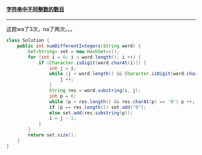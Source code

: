 #### <a href="https://leetcode.cn/problems/number-of-different-integers-in-a-string/">字符串中不同整数的数目</a>

----------

这题wa了3次，na了两次。。。

```java
class Solution {
    public int numDifferentIntegers(String word) {
        Set<String> set = new HashSet<>();
        for (int i = 0; i < word.length(); i ++) {
            if (Character.isDigit(word.charAt(i))) {
                int j = i;
                while (j < word.length() && Character.isDigit(word.charAt(j))) {
                    j ++;
                }
                String res = word.substring(i, j);
                int p = 0;
                while (p < res.length() && res.charAt(p) == '0') p ++;
                if (p == res.length()) set.add("0");
                else set.add(res.substring(p));
                i = j - 1;
            }
        }
        return set.size();
    }
}
```

